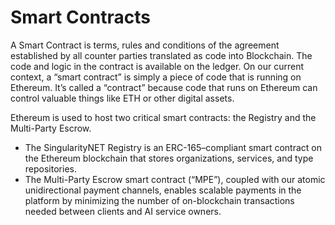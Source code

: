 <!-- ---
# Page settings
layout: default
keywords: intro concepts, Smart Contracts, Blockchain, Ethereum, MPE
comments: false
title: Smart Contracts
description: What is a smart contract?

# Micro navigation
micro_nav: true

--- -->
# Smart Contracts

A Smart Contract is terms, rules and conditions of the agreement established by all counter parties translated as code into Blockchain. The code and logic in the contract is available on the ledger​.
On our current context, a “smart contract” is simply a piece of code that is running on Ethereum. It’s called a “contract” because code that runs on Ethereum can control valuable things like ETH or other digital assets.

Ethereum is used to host two critical smart contracts: the Registry and the Multi-Party Escrow.

* The SingularityNET Registry is an ERC-165–compliant smart contract on the Ethereum blockchain that stores organizations, services, and type repositories.
* The Multi-Party Escrow smart contract (“MPE”), coupled with our atomic unidirectional payment channels, enables scalable payments in the platform by minimizing the number of on-blockchain transactions needed between clients and AI service owners.



 


